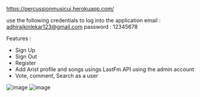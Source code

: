 https://percussionmusicui.herokuapp.com/

use the following credentials to log into the application
email : adhirajkinlekar123@gmail.com password : 12345678

Features :
- Sign Up
- Sign Out
- Register
- Add Arist profile and songs usings LastFm API using the admin account
- Vote, comment, Search as a user

![image](https://user-images.githubusercontent.com/59998213/139588437-e66fcb9f-3520-4cad-a29d-901555613c56.png)
![image](https://user-images.githubusercontent.com/59998213/139588518-7921665a-9584-48a1-986a-a3a130a5b2db.png)

